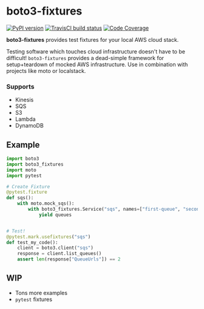 # boto3-fixtures
[![PyPI version](https://img.shields.io/pypi/v/boto3-fixtures.svg)](https://pypi.org/project/boto3-fixtures/) [![TravisCI build status](https://travis-ci.com/alphachai/boto3-fixtures.svg?branch=master)](https://travis-ci.com/github/alphachai/boto3-fixtures) [![Code Coverage](https://img.shields.io/codecov/c/github/alphachai/boto3-fixtures.svg)](https://codecov.io/gh/alphachai/boto3-fixtures)

**boto3-fixtures** provides test fixtures for your local AWS cloud stack.

Testing software which touches cloud infrastructure doesn't have to be difficult! `boto3-fixtures` provides a dead-simple framework for setup+teardown of mocked AWS infrastructure. Use in combination with projects like moto or localstack.

### Supports
* Kinesis
* SQS
* S3
* Lambda
* DynamoDB


## Example

```python
import boto3
import boto3_fixtures
import moto
import pytest

# Create Fixture
@pytest.fixture
def sqs():
    with moto.mock_sqs():
        with boto3_fixtures.Service("sqs", names=["first-queue", "second-queue"]) as queues:
            yield queues


# Test!
@pytest.mark.usefixtures("sqs")
def test_my_code():
    client = boto3.client("sqs")
    response = client.list_queues()
    assert len(response["QueueUrls"]) == 2
```


## WIP
* Tons more examples
* `pytest` fixtures
